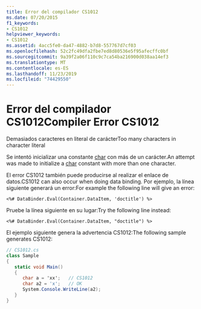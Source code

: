 ```yaml
---
title: Error del compilador CS1012
ms.date: 07/20/2015
f1_keywords:
- CS1012
helpviewer_keywords:
- CS1012
ms.assetid: 4acc5fe0-da47-4882-b7d8-557767d7cf03
ms.openlocfilehash: 52c2fc49dfa2fbe7ed8d80536e5f95afecffc0bf
ms.sourcegitcommit: 9a39f2a06f110c9c7ca54ba216900d038aa14ef3
ms.translationtype: MT
ms.contentlocale: es-ES
ms.lasthandoff: 11/23/2019
ms.locfileid: "74429550"
---
```

# <a name="compiler-error-cs1012"></a><span data-ttu-id="6eabf-102">Error del compilador CS1012</span><span class="sxs-lookup"><span data-stu-id="6eabf-102">Compiler Error CS1012</span></span>
<span data-ttu-id="6eabf-103">Demasiados caracteres en literal de carácter</span><span class="sxs-lookup"><span data-stu-id="6eabf-103">Too many characters in character literal</span></span>  
  
 <span data-ttu-id="6eabf-104">Se intentó inicializar una constante [char](../language-reference/builtin-types/char.md) con más de un carácter.</span><span class="sxs-lookup"><span data-stu-id="6eabf-104">An attempt was made to initialize a [char](../language-reference/builtin-types/char.md) constant with more than one character.</span></span>  
  
 <span data-ttu-id="6eabf-105">El error CS1012 también puede producirse al realizar el enlace de datos.</span><span class="sxs-lookup"><span data-stu-id="6eabf-105">CS1012 can also occur when doing data binding.</span></span> <span data-ttu-id="6eabf-106">Por ejemplo, la línea siguiente generará un error:</span><span class="sxs-lookup"><span data-stu-id="6eabf-106">For example the following line will give an error:</span></span>  
  
 `<%# DataBinder.Eval(Container.DataItem, 'doctitle') %>`  
  
 <span data-ttu-id="6eabf-107">Pruebe la línea siguiente en su lugar:</span><span class="sxs-lookup"><span data-stu-id="6eabf-107">Try the following line instead:</span></span>  
  
 `<%# DataBinder.Eval(Container.DataItem, "doctitle") %>`  
  
 <span data-ttu-id="6eabf-108">El ejemplo siguiente genera la advertencia CS1012:</span><span class="sxs-lookup"><span data-stu-id="6eabf-108">The following sample generates CS1012:</span></span>  
  
```csharp  
// CS1012.cs  
class Sample  
{  
   static void Main()  
   {  
      char a = 'xx';   // CS1012  
      char a2 = 'x';   // OK  
      System.Console.WriteLine(a2);  
   }  
}  
```
